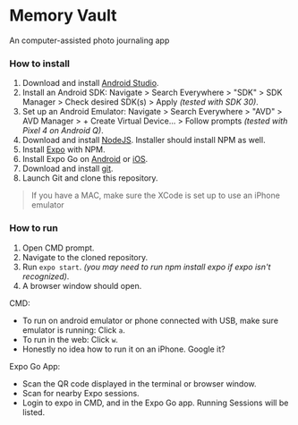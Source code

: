# Memory Vault
An computer-assisted photo journaling app

### How to install
1. Download and install [Android Studio](https://developer.android.com/studio/install).
2. Install an Android SDK: Navigate > Search Everywhere > "SDK" > SDK Manager > Check desired SDK(s) > Apply _(tested with SDK 30)_.
3. Set up an Android Emulator: Navigate > Search Everywhere > "AVD" > AVD Manager > + Create Virtual Device... > Follow prompts _(tested with Pixel 4 on Android Q)_.
4. Download and install [NodeJS](https://nodejs.org/en/). Installer should install NPM as well.
5. Install [Expo](https://docs.expo.io/get-started/installation/) with NPM.
6. Install Expo Go on [Android](https://play.google.com/store/apps/details?id=host.exp.exponent) or [iOS](https://apps.apple.com/us/app/expo-go/id982107779).
7. Download and install [git](https://git-scm.com/download/win).
8. Launch Git and clone this repository.
> If you have a MAC, make sure the XCode is set up to use an iPhone emulator

### How to run
1. Open CMD prompt.
2. Navigate to the cloned repository.
3. Run `expo start`. _(you may need to run npm install expo if expo isn't recognized)_.
4. A browser window should open.

CMD:
- To run on android emulator or phone connected with USB, make sure emulator is running: Click `a`.
- To run in the web: Click `w`.
- Honestly no idea how to run it on an iPhone. Google it?

Expo Go App:
- Scan the QR code displayed in the terminal or browser window.
- Scan for nearby Expo sessions.
- Login to expo in CMD, and in the Expo Go app. Running Sessions will be listed.

